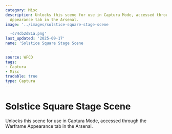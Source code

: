 ```yaml
---
category: Misc
description: Unlocks this scene for use in Captura Mode, accessed through the Warframe
  Appearance tab in the Arsenal.
image: '../images/solstice-square-stage-scene

  -c74cb2d81a.png'
last_updated: '2025-09-17'
name: 'Solstice Square Stage Scene

  '
source: WFCD
tags:
- Captura
- Misc
tradable: true
type: Captura
---
```


# Solstice Square Stage Scene


Unlocks this scene for use in Captura Mode, accessed through the Warframe Appearance tab in the Arsenal.

